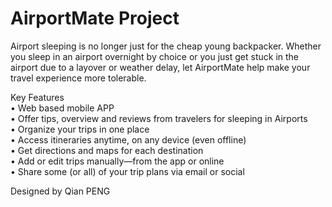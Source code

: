 # AirportMate Project
Airport sleeping is no longer just for the cheap young backpacker. Whether you sleep in an airport overnight by choice or you just get stuck in the airport due to a layover or weather delay, let AirportMate help make your travel experience more tolerable.

Key Features<br />
• Web based mobile APP<br />
• Offer tips, overview and reviews from travelers for sleeping in Airports<br />
• Organize your trips in one place<br />
• Access itineraries anytime, on any device (even offline)<br />
• Get directions and maps for each destination<br />
• Add or edit trips manually—from the app or online<br />
• Share some (or all) of your trip plans via email or social<br />

Designed by Qian PENG
